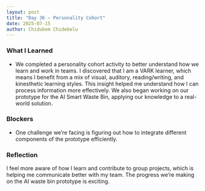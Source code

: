 ```yaml
---
layout: post
title: "Day 36 – Personality Cohort"
date: 2025-07-15
author: Chidubem Chidebelu
---
```


### What I Learned
- We completed a personality cohort activity to better understand how we learn and work in teams. I discovered that I am a VARK learner, which means I benefit from a mix of visual, auditory, reading/writing, and kinesthetic learning styles. This insight helped me understand how I can process information more effectively. We also began working on our prototype for the AI Smart Waste Bin, applying our knowledge to a real-world solution.

### Blockers
- One challenge we’re facing is figuring out how to integrate different components of the prototype efficiently.

### Reflection
I feel  more aware of how I learn and contribute to group projects, which is helping me communicate better with my team. The progress we’re making on the AI waste bin prototype is exciting.
